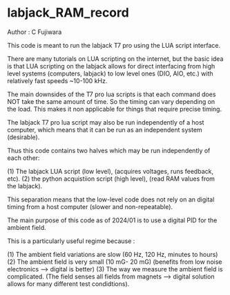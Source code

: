 # labjack_RAM_record

Author : C Fujiwara

This code is meant to run the labjack T7 pro using the LUA script interface.

There are many tutorials on LUA scripting on the internet, but the basic idea
is that LUA scripting on the labjack allows for direct interfacing from high level
systems (computers, labjack) to low level ones (DIO, AIO, etc.) with relatively
fast speeds ~10-100 kHz.

The main downsides of the T7 pro lua scripts is that each command does NOT take the 
same amount of time.  So the timing can vary depending on the load.  This makes
it non applicable for things that require precise timing. 

The labjack T7 pro lua script may also be run independently of a host computer, which
means that it can be run as an independent system (desirable).

Thus this code contains two halves which may be run independently of each other:

(1) The labjack LUA script (low level), (acquires voltages, runs feedback, etc).
(2) the python acquistiion script (high level), (read RAM values from the labjack).

This separation means that the low-level code does not rely on an digital timing from a 
host computer (slower and non-repeatable).

The main purpose of this code as of 2024/01 is to use a digital PID for the ambient field.

This is a particularly useful regime because :

(1) The ambient field variations are slow (60 Hz, 120 Hz, minutes to hours)
(2) The ambient field is very small (10 mG- 20 mG) (benefits from low noise electronics --> digital is better)
(3) The way we measure the ambient field is complicated. (The field senses all fields from magnets
	--> digital solution allows for many different test condidtions).
